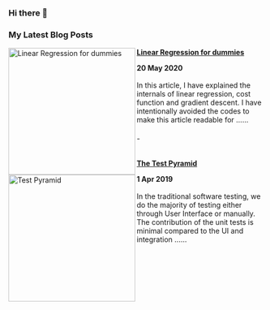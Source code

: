 ### Hi there 👋

### My Latest Blog Posts
<!-- MEDIUM_BLOG:START -->
<p align="left">
<a href="https://medium.com/@birlla/linear-regression-model-for-dummies-920000f72ecc" title="Linear Regression for dummies"><img src="https://miro.medium.com/v2/resize:fit:1120/format:webp/1*7jZVbQrHXov2q7u0_ZR_Kw.png" alt="Linear Regression for dummies" width="250px" align="left" /></a>
<a href="https://medium.com/@birlla/linear-regression-model-for-dummies-920000f72ecc" title="Linear Regression for dummies"><strong>Linear Regression for dummies</strong></a>
<div><strong>20 May 2020</strong></div>
<br/> In this article, I have explained the internals of linear regression, cost function and gradient descent. I have intentionally avoided the codes to make this article readable for ......</p>
<!-- MEDIUM_BLOG:END -->

###### -
<!-- MEDIUM_BLOG:START -->
<p align="left">
<a href="https://medium.com/@birlla/the-test-pyramid-58b7fb3598fa" title="The Test Pyramid"><img src="https://miro.medium.com/v2/resize:fit:1072/format:webp/1*tU6LEkBFQu2A_Jc6Ajn0Dg.png" alt="Test Pyramid" width="250px" align="left" /></a>
<a href="https://medium.com/@birlla/the-test-pyramid-58b7fb3598fa" title="The Test Pyramid"><strong>The Test Pyramid</strong></a>
<div><strong>1 Apr 2019</strong></div>
<br/> In the traditional software testing, we do the majority of testing either through User Interface or manually. The contribution of the unit tests is minimal compared to the UI and integration ......</p>
<!-- MEDIUM_BLOG:END -->
